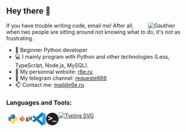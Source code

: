 <!--- Hello Developers 
<p align="center" dir="auto">
 <a target="_blank" rel="noopener noreferrer" href="assets/github-snake.svg"><img width="600" src="assets/github-snake.svg" alt="snake" style="max-width: 100%;"></a>
</p>
--->
## Hey there 👋

<img width="25%" align="right" alt="Gauthier" src="https://gauthier-thomas.dev/img/GT2.svg" />

If you have trouble writing code, email me! After all, when two people are sitting around not knowing what to do, it's not as frustrating.

- 📖 Beginner Python developer
- 💻 I mainly program with Python and other technologies (Less, TypeScript, Node.js, MySQL).
- 🔗 My personnal website: [r6e.ru](https://r6e.ru/)
- 🔗 My telegram channel: [requeste666](https://t.me/requeste666)
- 📫 Contact me: [mail@r6e.ru](mailto:mail@r6e.ru)

### Languages and Tools: 


<img align="left" alt="Python" width="35px" src="https://raw.githubusercontent.com/github/explore/80688e429a7d4ef2fca1e82350fe8e3517d3494d/topics/python/python.png" />
<img align="left" alt="Git" width="35px" src="https://raw.githubusercontent.com/github/explore/80688e429a7d4ef2fca1e82350fe8e3517d3494d/topics/git/git.png" />
<img align="left" alt="Visual Studio Code" width="35px" src="https://raw.githubusercontent.com/github/explore/80688e429a7d4ef2fca1e82350fe8e3517d3494d/topics/visual-studio-code/visual-studio-code.png" />
<img align="left" alt="Terminal" width="35px" src="https://raw.githubusercontent.com/github/explore/80688e429a7d4ef2fca1e82350fe8e3517d3494d/topics/terminal/terminal.png" />

<a href="https://git.io/typing-svg"><img src="https://readme-typing-svg.demolab.com?font=Fira+Code&pause=1000&random=false&width=435&lines=Python+developer+of+discord+bots;Essence+-+discord.gg%2FTEduvvsxAN" alt="Typing SVG" /></a>

<!--- HASH: 5115607978557 --->
<!--- HASH: 7157836158093 --->
<!--- HASH: 6693461428597 --->
<!--- HASH: 1813656529701 --->
<!--- HASH: 9033712589615 --->
<!--- HASH: 3256760419354 --->
<!--- HASH: 2750333078388 --->
<!--- HASH: 7727169550020 --->
<!--- HASH: 4357853068559 --->
<!--- HASH: 4728692850877 --->
<!--- HASH: 158367714978 --->
<!--- HASH: 8597152484237 --->
<!--- HASH: 4463923985408 --->
<!--- HASH: 6978613639224 --->
<!--- HASH: 237942954080 --->
<!--- HASH: 2405498608704 --->
<!--- HASH: 669757307016 --->
<!--- HASH: 7244954365719 --->
<!--- HASH: 7860828542911 --->
<!--- HASH: 6880744660181 --->